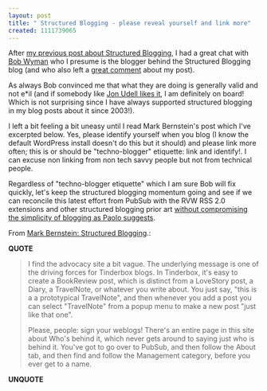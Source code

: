 ```yaml
---
layout: post
title: " Structured Blogging - please reveal yourself and link more"
created: 1111739065
---
```

<p>After <a href="http://www.rolandtanglao.com/archives/2005/03/12/structuredbloggingorg_a_good_idea_which_seems_to_have_forgotten_about_the_prior_art">my previous post about Structured Blogging</a>, I had a great chat with <a href="http://bobwyman.pubsub.com/">Bob Wyman</a> who I presume is the blogger behind the Structured Blogging blog (and who also left a <a href="http://www.rolandtanglao.com/archives/2005/03/12/structuredbloggingorg_a_good_idea_which_seems_to_have_forgotten_about_the_prior_art#comment5647">great comment</a> about my post).</p><p> As always Bob convinced me that what they are doing is generally valid and not e*il (and if somebody like <a href="http://weblog.infoworld.com/udell/2005/03/24.html#a1201">Jon Udell likes it</a>, I am definitely on board! Which is not surprising since I have always supported structured blogging in my blog posts about it since 2003!).</p> <p>I left a bit feeling a bit uneasy until I read Mark Bernstein's post which I've excerpted below. Yes, please identify yourself when you blog (I know the default WordPress install doesn't do this but it should) and please link more often; this is or should be "techno-blogger" etiquette: link and identify!.  I can excuse non linking from non tech savvy people but not from technical people. </p>
<p>Regardless of "techno-blogger etiquette" which I am sure Bob will fix quickly, let's keep the structured blogging momentum going and see if we can reconcile this latest effort from PubSub with the RVW RSS 2.0 extensions and other structured blogging prior art <a href="http://paolo.evectors.it/2005/03/24.html#a2460">without compromising the simplicity of blogging as Paolo suggests</a>.</p>

<p>From <a href="http://markbernstein.org/Mar0501/StructuredBlogging.html">Mark Bernstein: Structured Blogging</a>.:</p>
<p><b>QUOTE</b></p><blockquote><p>I find the advocacy site a bit vague. The underlying message is one of the driving forces for Tinderbox blogs. In Tinderbox, it's easy to create a BookReview post, which is distinct from a LoveStory post, a Diary, a TravelNote, or whatever you write about. You just say, "this is a a prototypical TravelNote", and then whenever you add a post you can select "TravelNote" from a popup menu to make a new post "just like that one".</p>

<p>Please, people: sign your weblogs! There's an entire page in this site about Who's behind it, which never gets around to saying just who is behind it. You've got to go over to PubSub, and then follow the About tab, and then find and follow the Management category, before you ever get to a name.</p></blockquote><p><b>UNQUOTE</b></p>



